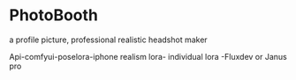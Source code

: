 # PhotoBooth

a profile picture, professional realistic headshot maker

Api-comfyui-poselora-iphone realism lora- individual lora -Fluxdev or Janus pro

